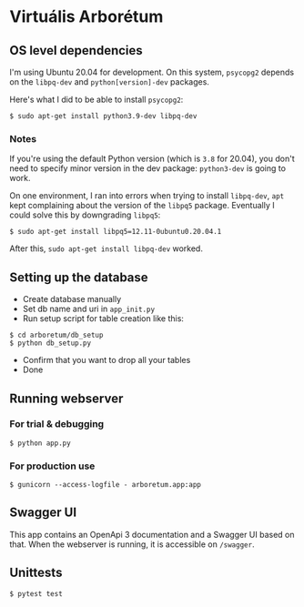 # Virtuális Arborétum

## OS level dependencies

I'm using Ubuntu 20.04 for development. 
On this system, `psycopg2` depends on the `libpq-dev` and `python[version]-dev` packages.

Here's what I did to be able to install `psycopg2`:

```shell
$ sudo apt-get install python3.9-dev libpq-dev
```

### Notes

If you're using the default Python version (which is `3.8` for 20.04), 
you don't need to specify minor version in the dev package: `python3-dev` is going to work.

On one environment, I ran into errors when trying to install `libpq-dev`, 
`apt` kept complaining about the version of the `libpq5` package.
Eventually I could solve this by downgrading `libpq5`:

```shell
$ sudo apt-get install libpq5=12.11-0ubuntu0.20.04.1
```

After this, `sudo apt-get install libpq-dev` worked.


## Setting up the database

* Create database manually
* Set db name and uri in `app_init.py`
* Run setup script for table creation like this:

```shell
$ cd arboretum/db_setup
$ python db_setup.py
```

* Confirm that you want to drop all your tables
* Done


## Running webserver

### For trial & debugging

```shell
$ python app.py
```

### For production use

```shell
$ gunicorn --access-logfile - arboretum.app:app
```

## Swagger UI

This app contains an OpenApi 3 documentation and a Swagger UI based on that.
When the webserver is running, it is accessible on `/swagger`.


## Unittests

```shell
$ pytest test
```
